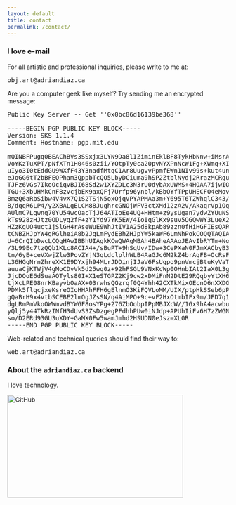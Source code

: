 ```yaml
---
layout: default
title: contact
permalink: /contact/
---
```



### I love e-mail

For all artistic and professional inquiries, please write to me at:
<pre>obj.art@adriandiaz.ca</pre>

Are you a computer geek like myself? Try sending me an encrypted message:
<pre>
Public Key Server -- Get ''0x0bc86d16139be368''

-----BEGIN PGP PUBLIC KEY BLOCK-----
Version: SKS 1.1.4
Comment: Hostname: pgp.mit.edu

mQINBFPugq0BEAChBVs3SSxjx3LYN9Da8lIZiminEklBF8TykHbNnw+iMsrAIQ7t
VoYKzTuXPT/pNfXTn1H046s0zii/YOtpTy0ca20pvNYXPnNcW1Fg+XWmq+XIjZfr
uIyo3I0tEddGU9WXfF43Y3nadfMtqC1Ar8UugvvPpmfEWn1NIv99s+kut4unOlnI
eJoGG6tT2bBFEOPham3QppbTcQO5LbyDCiuma9hSP2ZtblNydj2RrazMCRguxb5S
TJFz6VGs7IkoOciqvBJI68Sd2w1XYZDLc3N3rU0dybAxUWMS+4HOAA7ijwIO48Yu
TGU+3XbUHMkCnF8zvcjbEK9axQFj7Urfp96ynbl/kBbOYfTPpUHECFO4eMovL6BU
8mzQ6aRbSibw4V4vX7Q1S2TSjN5oxOjqVPYAPMAa3m+Y695T6TZWhqlC343/0eUX
8/dqqR6LP4/y2XBALgELCM88JughrcGNOjWFV3ctXMd12zA2V/AkaqrVp1OqeVGy
AUlmC7Lqwnq70YU54wcOacTjJ64ATIoEe4UQ+HHtm+z9ysUgan7ydwZYUuNSIcyk
kTs928zHJtz0ODLyq2fF+zY1Yd97YK5EW/4IoIqGlKx9suv5OGQwWY3LueX2aLje
HZzKgUO4uct1jSlGH4rAseWuE9WhJtIV1A25d8kpAb89zzn0fHiHGFIEsQARAQAB
tCNBZHJpYW4gRGlheiA8b2JqLmFydEBhZHJpYW5kaWF6LmNhPokCOQQTAQIAIwUC
U+6CrQIbDwcLCQgHAwIBBhUIAgkKCwQWAgMBAh4BAheAAAoJEAvIbRYTm+NoEckP
/3L99Ec7tzQQb1KLc8ACIA4+/sBuPT+9hSqUv/IDw+3CePXaN0FJmXACbyB3avGP
tn/6yE+ceVXwjZlw3PovZYjN3qLdclplhWLB4AaGJc6M2kZ4brAqFB+OcRsFNjLS
L36HGqNrnZhreXK1E9DYxjh94MLrJDDinjIJaV6FsUgpo9pnVmcjBtuKyVaTsbmL
auuaCjKTWjV4gMoCDvVk5d25wq0z+92hFSGL9VNxKcWp0OHnbIAt2IaX0L3giOH5
JjcDOoE6dSuaAOTyls80I+X1eSTGPZ2Kj9cw2xDMiFnN2DtE29RQqbyYtXH6t26Q
tjXcLPE08nrKBayvbOaAX+03rwhsQGzrqf0Q4Yhh42CXTkMixOEcnO6nXXDGxKpH
PDMk5flqcjxeKsreOIoHHAhFFH6gElnmO3KiFQVLoMM/UIX/ptpHkSSeb6pPaPTu
gQaBrH9x4vtbSCEBE2lmOgJZsSN/q4AiMPO+9c+vF2HxOtmbIFx9m/JFD7q1plyl
dgLRmPmVkoOWWmvdBYWGF8osYPg+276ZbOobpIPpMBJXcW//1Gx9hA4acwbuh0hI
yQlj5y44TkRzINfH3dUvS3ZsDzgegPFdhhPUw0iNJdp+APUhIiFv6H7zZWGNEinB
so/D2ERd93GU3uXDY+GaMX0Fw5wamJmhd2HSUDN0eJsz=XL0R
-----END PGP PUBLIC KEY BLOCK-----
</pre>

Web-related and technical queries should find their way to:
<pre>web.art@adriandiaz.ca</pre>


### About the `adriandiaz.ca` backend

I love technology.

<img src="{{ site.baseurl }}/img/GitHub.jpg" alt="GitHub" height="234px" width="400px">
